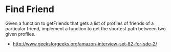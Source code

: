 # Find Friend

Given a function to getFriends that gets a list of profiles of friends of a particular friend, implement a function to get the shortest path between two given profiles.
- http://www.geeksforgeeks.org/amazon-interview-set-82-for-sde-2/
